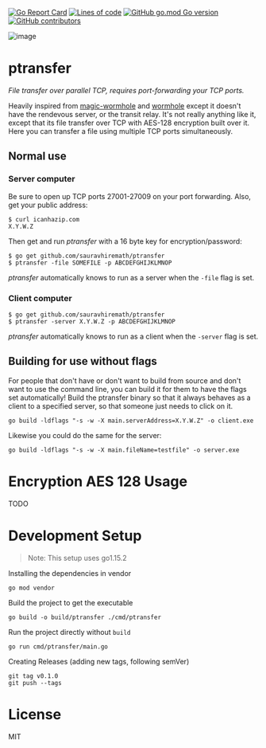 [![Go Report Card](https://goreportcard.com/badge/github.com/sauravhiremath/ptransfer?style=for-the-badge)](https://goreportcard.com/report/github.com/sauravhiremath/ptransfer)
[![Lines of code](https://img.shields.io/tokei/lines/github/sauravhiremath/ptransfer?style=for-the-badge)](https://github.com/sauravhiremath/ptransfer)
[![GitHub go.mod Go version](https://img.shields.io/github/go-mod/go-version/sauravhiremath/ptransfer?style=for-the-badge)](https://github.com/golang/go)
[![GitHub contributors](https://img.shields.io/github/contributors-anon/sauravhiremath/ptransfer?style=for-the-badge)](https://github.com/sauravhiremath/ptransfer)

![image](https://user-images.githubusercontent.com/28642011/95137895-a9c1e200-0786-11eb-84de-281ef9c05874.png)

# ptransfer

*File transfer over parallel TCP, requires port-forwarding your TCP ports.*

Heavily inspired from [magic-wormhole](https://github.com/warner/magic-wormhole) and [wormhole](https://github.com/schollz/wormhole) except it doesn't have the rendevous server, or the transit relay. It's not really anything like it, except that its file transfer over TCP with AES-128 encryption built over it. Here you can transfer a file using multiple TCP ports simultaneously. 

## Normal use

### Server computer 

Be sure to open up TCP ports 27001-27009 on your port forwarding. Also, get your public address:

```
$ curl icanhazip.com
X.Y.W.Z
```

Then get and run *ptransfer* with a 16 byte key for encryption/password:

```
$ go get github.com/sauravhiremath/ptransfer
$ ptransfer -file SOMEFILE -p ABCDEFGHIJKLMNOP
```

*ptransfer* automatically knows to run as a server when the `-file` flag is set.

### Client computer

```
$ go get github.com/sauravhiremath/ptransfer
$ ptransfer -server X.Y.W.Z -p ABCDEFGHIJKLMNOP
```

*ptransfer* automatically knows to run as a client when the `-server` flag is set.


## Building for use without flags

For people that don't have or don't want to build from source and don't want to use the command line, you can build it for them to have the flags set automatically! Build the ptransfer binary so that it always behaves as a client to a specified server, so that someone just needs to click on it.

```
go build -ldflags "-s -w -X main.serverAddress=X.Y.W.Z" -o client.exe
```

Likewise you could do the same for the server:

```
go build -ldflags "-s -w -X main.fileName=testfile" -o server.exe
```

# Encryption AES 128 Usage

TODO

# Development Setup

> Note: This setup uses go1.15.2

Installing the dependencies in vendor

```
go mod vendor
```

Build the project to get the executable

```
go build -o build/ptransfer ./cmd/ptransfer
```

Run the project directly without `build`

```
go run cmd/ptransfer/main.go
```

Creating Releases (adding new tags, following semVer)

```
git tag v0.1.0
git push --tags
```

# License

MIT

